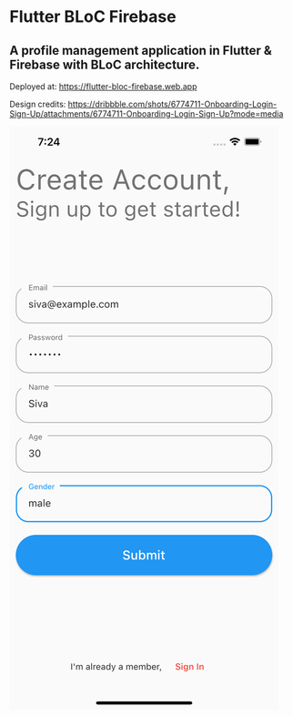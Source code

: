 # Flutter BLoC Firebase

## A profile management application in Flutter & Firebase with BLoC architecture.

Deployed at: https://flutter-bloc-firebase.web.app

Design credits: https://dribbble.com/shots/6774711-Onboarding-Login-Sign-Up/attachments/6774711-Onboarding-Login-Sign-Up?mode=media

<img src='assets/design.png'>
